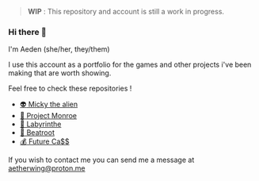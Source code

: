 > **WIP** : This repository and account is still a work in progress.

### Hi there 👋

I'm Aeden (she/her, they/them)

I use this account as a portfolio for the games and other projects i've been making that are worth showing.

Feel free to check these repositories !

- [:alien: Micky the alien](https://github.com/Rainedrops/micky-the-alien)
- [:gun: Project Monroe](https://github.com/Rainedrops/project-monroe)
- [:door: Labyrinthe](https://github.com/Rainedrops/Labyrinthe)
- [:carrot: Beatroot](https://github.com/Rainedrops/beatroot)
- [:moneybag: Future Ca$$](https://github.com/Rainedrops/future-cass)

If you wish to contact me you can send me a message at aetherwing@proton.me
